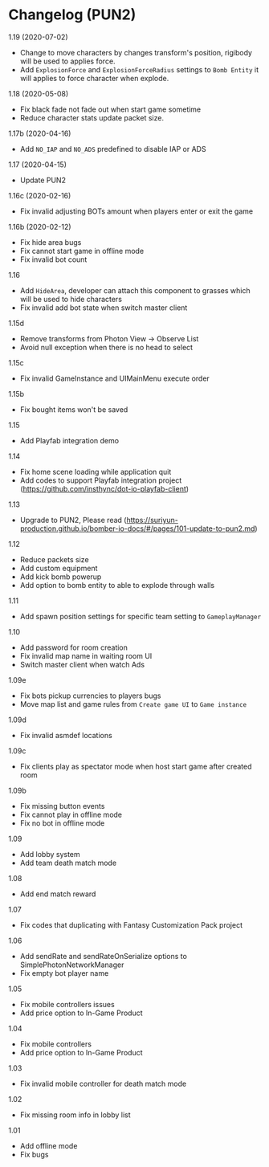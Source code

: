 # Changelog (PUN2)

1.19 (2020-07-02)
- Change to move characters by changes transform's position, rigibody will be used to applies force.
- Add `ExplosionForce` and `ExplosionForceRadius` settings to `Bomb Entity` it will applies to force character when explode.

1.18 (2020-05-08)
- Fix black fade not fade out when start game sometime
- Reduce character stats update packet size.

1.17b (2020-04-16)
- Add `NO_IAP` and `NO_ADS` predefined to disable IAP or ADS

1.17 (2020-04-15)
- Update PUN2

1.16c (2020-02-16)
- Fix invalid adjusting BOTs amount when players enter or exit the game

1.16b (2020-02-12)
- Fix hide area bugs
- Fix cannot start game in offline mode
- Fix invalid bot count

1.16
- Add `HideArea`, developer can attach this component to grasses which will be used to hide characters
- Fix invalid add bot state when switch master client

1.15d
- Remove transforms from Photon View → Observe List
- Avoid null exception when there is no head to select

1.15c
- Fix invalid GameInstance and UIMainMenu execute order

1.15b
- Fix bought items won't be saved

1.15
- Add Playfab integration demo

1.14
- Fix home scene loading while application quit
- Add codes to support Playfab integration project (https://github.com/insthync/dot-io-playfab-client)

1.13
- Upgrade to PUN2, Please read (https://suriyun-production.github.io/bomber-io-docs/#/pages/101-update-to-pun2.md)

1.12
- Reduce packets size
- Add custom equipment
- Add kick bomb powerup
- Add option to bomb entity to able to explode through walls

1.11
- Add spawn position settings for specific team setting to `GameplayManager`

1.10
- Add password for room creation
- Fix invalid map name in waiting room UI
- Switch master client when watch Ads

1.09e
- Fix bots pickup currencies to players bugs
- Move map list and game rules from `Create game UI` to `Game instance`

1.09d
- Fix invalid asmdef locations

1.09c
- Fix clients play as spectator mode when host start game after created room

1.09b
- Fix missing button events
- Fix cannot play in offline mode
- Fix no bot in offline mode

1.09
- Add lobby system
- Add team death match mode

1.08
- Add end match reward

1.07
- Fix codes that duplicating with Fantasy Customization Pack project

1.06
- Add sendRate and sendRateOnSerialize options to SimplePhotonNetworkManager
- Fix empty bot player name

1.05
- Fix mobile controllers issues
- Add price option to In-Game Product

1.04
- Fix mobile controllers
- Add price option to In-Game Product

1.03
- Fix invalid mobile controller for death match mode

1.02
- Fix missing room info in lobby list

1.01
- Add offline mode
- Fix bugs